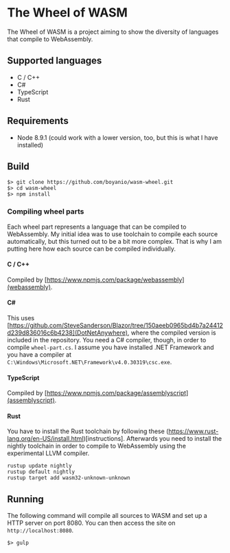 # The Wheel of WASM

The Wheel of WASM is a project aiming to show the diversity of languages that compile to WebAssembly.

## Supported languages

- C / C++
- C#
- TypeScript
- Rust

## Requirements

- Node 8.9.1 (could work with a lower version, too, but this is what I have installed)

## Build

```
$> git clone https://github.com/boyanio/wasm-wheel.git
$> cd wasm-wheel
$> npm install
```

### Compiling wheel parts

Each wheel part represents a language that can be compiled to WebAssembly. My initial idea was to use toolchain to compile each source automatically, but this turned out to be a bit more complex. That is why I am putting here how each source can be compiled individually.

#### C / C++

Compiled by [https://www.npmjs.com/package/webassembly](webassembly).

#### C#

This uses [https://github.com/SteveSanderson/Blazor/tree/150aeeb0965bd4b7a24412d239d836016c6b4238](DotNetAnywhere), where the compiled version is included in the repository. You need a C# compiler, though, in order to compile `wheel-part.cs`. I assume you have installed .NET Framework and you have a compiler at `C:\Windows\Microsoft.NET\Framework\v4.0.30319\csc.exe`.

#### TypeScript

Compiled by  [https://www.npmjs.com/package/assemblyscript](assemblyscript).

#### Rust

You have to install the Rust toolchain by following these (https://www.rust-lang.org/en-US/install.html)[instructions]. Afterwards you need to install the nightly toolchain in order to compile to WebAssembly using the experimental LLVM compiler.

```
rustup update nightly
rustup default nightly
rustup target add wasm32-unknown-unknown
```

## Running

The following command will compile all sources to WASM and set up a HTTP server on port 8080. You can then access the site on `http://localhost:8080`.

```
$> gulp
```